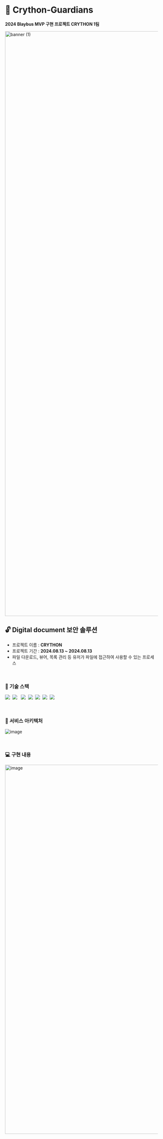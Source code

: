 # 📂 Crython-Guardians

**2024 Blaybus MVP 구현 프로젝트 CRYTHON 1팀**

<img width="1920" alt="banner (1)" src="https://github.com/user-attachments/assets/6eba3ce7-f516-441d-80dd-092e34e22ea3">

</br>

## 🔓 Digital document 보안 솔루션

- 프로젝트 이름 : **CRYTHON**
- 프로젝트 기간 : **2024.08.13 ~ 2024.08.13**
- 파일 다운로드, 뷰어, 목록 관리 등 유저가 파일에 접근하여 사용할 수 있는 프로세스

</br>

### 🔧 기술 스택

<img src="https://img.shields.io/badge/React-61DAFB?style=flat-square&logo=React&logoColor=white"/>&nbsp;
<img src="https://img.shields.io/badge/TypeScript-F7DF1E?style=flat-square&logo=TypeScript&logoColor=white"/> &nbsp;
<img src="https://img.shields.io/badge/Yarn-2C8EBB?style=flat-square&logo=Yarn&logoColor=white"/>&nbsp;
<img src="https://img.shields.io/badge/Axios-5A29E4?style=flat-square&logo=Axios&logoColor=white"/>&nbsp;
<img src="https://img.shields.io/badge/React Query-FF4154?style=flat-square&logo=React Query&logoColor=white"/>&nbsp;
<img src="https://img.shields.io/badge/Recoil-3578E5?style=flat-square&logo=Recoil&logoColor=white">&nbsp;
<img src="https://img.shields.io/badge/emotion-609926?style=flat-square&logoColor=white"/>&nbsp;

</br>

### 🔑 서비스 아키텍처

![image](https://github.com/user-attachments/assets/69af8e68-e9a8-422a-98cc-1db492dda381)

</br>

### 💻 구현 내용

<img width="1212" alt="image" src="https://github.com/user-attachments/assets/aa232bc6-4f81-42a5-8d66-658e2010f7b8">

